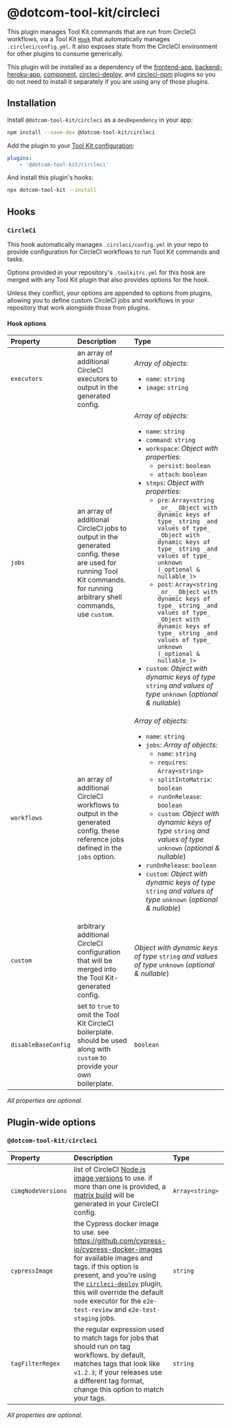 # @dotcom-tool-kit/circleci

This plugin manages Tool Kit commands that are run from CircleCI workflows, via a Tool Kit [`Hook`](#hooks) that automatically manages `.circleci/config.yml`. It also exposes state from the CircleCI environment for other plugins to consume generically.

This plugin will be installed as a dependency of the [frontend-app](https://github.com/Financial-Times/dotcom-tool-kit/tree/main/plugins/frontend-app), [backend-heroku-app](https://github.com/Financial-Times/dotcom-tool-kit/tree/main/plugins/backend-heroku-app), [component](https://github.com/Financial-Times/dotcom-tool-kit/tree/main/plugins/component), [circleci-deploy](https://github.com/Financial-Times/dotcom-tool-kit/tree/main/plugins/circleci-deploy), and [circleci-npm](https://github.com/Financial-Times/dotcom-tool-kit/tree/main/plugins/circleci-npm) plugins so you do not need to install it separately if you are using any of those plugins.

## Installation

Install `@dotcom-tool-kit/circleci` as a `devDependency` in your app:

```sh
npm install --save-dev @dotcom-tool-kit/circleci
```

Add the plugin to your [Tool Kit configuration](https://github.com/financial-times/dotcom-tool-kit/blob/main/readme.md#configuration):

```yaml
plugins:
	- '@dotcom-tool-kit/circleci'
```

And install this plugin's hooks:

```sh
npx dotcom-tool-kit --install
```

<!-- begin autogenerated docs -->
## Hooks

### `CircleCi`

This hook automatically manages `.circleci/config.yml` in your repo to provide configuration for CircleCI workflows to run Tool Kit commands and tasks.

Options provided in your repository's `.toolkitrc.yml` for this hook are merged with any Tool Kit plugin that also provides options for the hook.

Unless they conflict, your options are appended to options from plugins, allowing you to define custom CircleCI jobs and workflows in your repository that work alongside those from plugins.
#### Hook options

| Property            | Description                                                                                                                                                               | Type                                                                                                                                                                                                                                                                                                                                                                                                                                                                                                                                                                                                                                                                                                                                                                                   |
| :------------------ | :------------------------------------------------------------------------------------------------------------------------------------------------------------------------ | :------------------------------------------------------------------------------------------------------------------------------------------------------------------------------------------------------------------------------------------------------------------------------------------------------------------------------------------------------------------------------------------------------------------------------------------------------------------------------------------------------------------------------------------------------------------------------------------------------------------------------------------------------------------------------------------------------------------------------------------------------------------------------------- |
| `executors`         | an array of additional CircleCI executors to output in the generated config.                                                                                              | _Array of objects:_<br /><ul><li>`name`: `string`</li><li>`image`: `string`</li></ul>                                                                                                                                                                                                                                                                                                                                                                                                                                                                                                                                                                                                                                                                                                  |
| `jobs`              | an array of additional CircleCI jobs to output in the generated config. these are used for running Tool Kit commands. for running arbitrary shell commands, use `custom`. | _Array of objects:_<br /><ul><li>`name`: `string`</li><li>`command`: `string`</li><li>`workspace`: _Object with properties:_<ul><li>`persist`: `boolean`</li><li>`attach`: `boolean`</li></ul></li><li>`steps`: _Object with properties:_<ul><li>`pre`: `Array<string _or_ _Object with dynamic keys of type_ string _and values of type_ _Object with dynamic keys of type_ string _and values of type_ unknown (_optional & nullable_)>`</li><li>`post`: `Array<string _or_ _Object with dynamic keys of type_ string _and values of type_ _Object with dynamic keys of type_ string _and values of type_ unknown (_optional & nullable_)>`</li></ul></li><li>`custom`: _Object with dynamic keys of type_ `string` _and values of type_ `unknown` (_optional & nullable_)</li></ul> |
| `workflows`         | an array of additional CircleCI workflows to output in the generated config. these reference jobs defined in the `jobs` option.                                           | _Array of objects:_<br /><ul><li>`name`: `string`</li><li>`jobs`: _Array of objects:_<br /><ul><li>`name`: `string`</li><li>`requires`: `Array<string>`</li><li>`splitIntoMatrix`: `boolean`</li><li>`runOnRelease`: `boolean`</li><li>`custom`: _Object with dynamic keys of type_ `string` _and values of type_ `unknown` (_optional & nullable_)</li></ul></li><li>`runOnRelease`: `boolean`</li><li>`custom`: _Object with dynamic keys of type_ `string` _and values of type_ `unknown` (_optional & nullable_)</li></ul>                                                                                                                                                                                                                                                         |
| `custom`            | arbitrary additional CircleCI configuration that will be merged into the Tool Kit-generated config.                                                                       | _Object with dynamic keys of type_ `string` _and values of type_ `unknown` (_optional & nullable_)                                                                                                                                                                                                                                                                                                                                                                                                                                                                                                                                                                                                                                                                                     |
| `disableBaseConfig` | set to `true` to omit the Tool Kit CircleCI boilerplate. should be used along with `custom` to provide your own boilerplate.                                              | `boolean`                                                                                                                                                                                                                                                                                                                                                                                                                                                                                                                                                                                                                                                                                                                                                                              |

_All properties are optional._

## Plugin-wide options

### `@dotcom-tool-kit/circleci`

| Property           | Description                                                                                                                                                                                                                                                                                                                   | Type            | Default                     |
| :----------------- | :---------------------------------------------------------------------------------------------------------------------------------------------------------------------------------------------------------------------------------------------------------------------------------------------------------------------------- | :-------------- | :-------------------------- |
| `cimgNodeVersions` | list of CircleCI [Node.js image versions](https://circleci.com/developer/images/image/cimg/node) to use. if more than one is provided, a [matrix build](https://circleci.com/docs/using-matrix-jobs/) will be generated in your CircleCI config.                                                                              | `Array<string>` | `["18.19-browsers"]`        |
| `cypressImage`     | the Cypress docker image to use. see https://github.com/cypress-io/cypress-docker-images for available images and tags. if this option is present, and you're using the [`circleci-deploy`](../circleci-deploy) plugin, this will override the default `node` executor for the `e2e-test-review` and `e2e-test-staging` jobs. | `string`        |                             |
| `tagFilterRegex`   | the regular expression used to match tags for jobs that should run on tag workflows. by default, matches tags that look like `v1.2.3`; if your releases use a different tag format, change this option to match your tags.                                                                                                    | `string`        | `'/^v\d+\.\d+\.\d+(-.+)?/'` |

_All properties are optional._
<!-- end autogenerated docs -->
